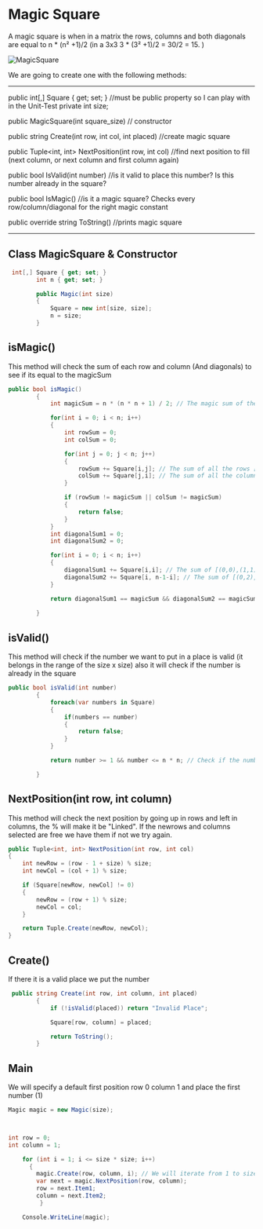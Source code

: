 # Magic Square

A magic square is when in a matrix the rows, columns and both diagonals are equal to n * (n² +1)/2 (in a 3x3  3 * (3² +1)/2 = 30/2 = 15. )

![MagicSquare](https://upload.wikimedia.org/wikipedia/commons/thumb/e/e4/Magicsquareexample.svg/1200px-Magicsquareexample.svg.png)

We are going to create one with the following methods:

___
public int[,] Square { get; set; } //must be public property so I can play with in the Unit-Test
private int size; 

public MagicSquare(int square_size) // constructor

public string Create(int row, int col, int placed) //create magic square

public Tuple<int, int> NextPosition(int row, int col) //find next position to fill (next column, or next column and first column again)

public bool IsValid(int number) //is it valid to place this number? Is this number already in the square?

public bool IsMagic() //is it a magic square? Checks every row/column/diagonal for the right magic constant

public override string ToString() //prints magic square
___

## Class MagicSquare & Constructor

```c#
 int[,] Square { get; set; }
        int n { get; set; }

        public Magic(int size)
        {
            Square = new int[size, size];
            n = size;
        }
```
## isMagic()
This method will check the sum of each row and column (And diagonals) to see if its equal to the magicSum
```c#
public bool isMagic()
        {
            int magicSum = n * (n * n + 1) / 2; // The magic sum of the Square

            for(int i = 0; i < n; i++)
            {
                int rowSum = 0;
                int colSum = 0;

                for(int j = 0; j < n; j++)
                {
                    rowSum += Square[i,j]; // The sum of all the rows [(0,0),(0,1),(0,1),(0,2)] THEN [(1,0),(1,1),(1,2)]....
                    colSum += Square[j,i]; // The sum of all the columns[(0,0),(1,0),(2,0)] THEN [(0,1),(1,1),(2,1)]....
                }

                if (rowSum != magicSum || colSum != magicSum)
                {
                    return false;
                }
            }
            int diagonalSum1 = 0;
            int diagonalSum2 = 0;

            for(int i = 0; i < n; i++)
            {
                diagonalSum1 += Square[i,i]; // The sum of [(0,0),(1,1),(2,2)]
                diagonalSum2 += Square[i, n-1-i]; // The sum of [(0,2),(1,1),(2,0)]
            }

            return diagonalSum1 == magicSum && diagonalSum2 == magicSum; // If its equal to the magicSum its a magic square
            
        }
```

## isValid()
This method will check if the number we want to put in a place is valid (it belongs in the range of the size x size) also it will check if the number is already in the square
```c#
public bool isValid(int number)
        {
            foreach(var numbers in Square)
            {
                if(numbers == number)
                {
                    return false;
                }
            }

            return number >= 1 && number <= n * n; // Check if the number is between 1 or (3x3) which is the maximum value possible.

        }
```
## NextPosition(int row, int column)
This method will check the next position by going up in rows and left in columns, the % will make it be "Linked". If the newrows and columns selected are free we have them if not we try again.
```c#
public Tuple<int, int> NextPosition(int row, int col)
{
    int newRow = (row - 1 + size) % size;
    int newCol = (col + 1) % size;

    if (Square[newRow, newCol] != 0)
    {
        newRow = (row + 1) % size;
        newCol = col;
    }

    return Tuple.Create(newRow, newCol);
}
```

## Create()
If there it is a valid place we put the number
```c#
 public string Create(int row, int column, int placed)
        {
            if (!isValid(placed)) return "Invalid Place";

            Square[row, column] = placed;

            return ToString();
        }
```

## Main
We will specify a default first position row 0 column 1 and place the first number (1)
```c#
Magic magic = new Magic(size);



int row = 0;
int column = 1;

    for (int i = 1; i <= size * size; i++)
      {
        magic.Create(row, column, i); // We will iterate from 1 to size * size
        var next = magic.NextPosition(row, column);
        row = next.Item1;
        column = next.Item2;
         }

    Console.WriteLine(magic);

```